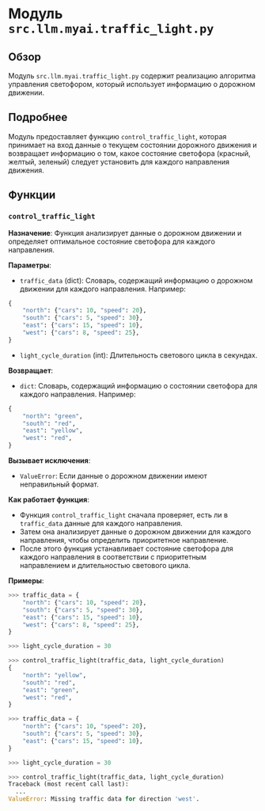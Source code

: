 # Модуль `src.llm.myai.traffic_light.py`

## Обзор

Модуль `src.llm.myai.traffic_light.py` содержит реализацию алгоритма управления светофором, который использует информацию о дорожном движении. 

## Подробнее

Модуль предоставляет функцию `control_traffic_light`, которая принимает на вход данные о текущем состоянии дорожного движения и возвращает информацию о том, какое состояние светофора (красный, желтый, зеленый) следует установить для каждого направления движения.

## Функции

### `control_traffic_light`

**Назначение**: Функция анализирует данные о дорожном движении и определяет оптимальное состояние светофора для каждого направления.

**Параметры**:

- `traffic_data` (dict): Словарь, содержащий информацию о дорожном движении для каждого направления. Например: 
```python
{
    "north": {"cars": 10, "speed": 20},
    "south": {"cars": 5, "speed": 30},
    "east": {"cars": 15, "speed": 10},
    "west": {"cars": 8, "speed": 25},
}
```
- `light_cycle_duration` (int): Длительность светового цикла в секундах.

**Возвращает**:

- `dict`: Словарь, содержащий информацию о состоянии светофора для каждого направления. Например: 
```python
{
    "north": "green",
    "south": "red",
    "east": "yellow",
    "west": "red",
}
```

**Вызывает исключения**:

- `ValueError`: Если данные о дорожном движении имеют неправильный формат.

**Как работает функция**:

- Функция `control_traffic_light` сначала проверяет, есть ли в `traffic_data` данные для каждого направления.
- Затем она анализирует данные о дорожном движении для каждого направления, чтобы определить приоритетное направление.
- После этого функция устанавливает состояние светофора для каждого направления в соответствии с приоритетным направлением и длительностью светового цикла.

**Примеры**:

```python
>>> traffic_data = {
    "north": {"cars": 10, "speed": 20},
    "south": {"cars": 5, "speed": 30},
    "east": {"cars": 15, "speed": 10},
    "west": {"cars": 8, "speed": 25},
}

>>> light_cycle_duration = 30

>>> control_traffic_light(traffic_data, light_cycle_duration)
{
    "north": "yellow",
    "south": "red",
    "east": "green",
    "west": "red",
}
```

```python
>>> traffic_data = {
    "north": {"cars": 10, "speed": 20},
    "south": {"cars": 5, "speed": 30},
    "east": {"cars": 15, "speed": 10},
}

>>> light_cycle_duration = 30

>>> control_traffic_light(traffic_data, light_cycle_duration)
Traceback (most recent call last):
  ...
ValueError: Missing traffic data for direction 'west'.